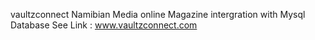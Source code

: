 vaultzconnect
Namibian Media online Magazine intergration with Mysql Database
See Link : www.vaultzconnect.com

